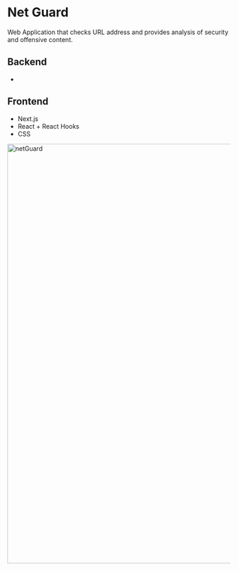 
# Net Guard
Web Application that checks URL address and provides analysis of security and offensive content.

## Backend
* 

## Frontend
* Next.js
* React + React Hooks
* CSS

<img width="944" alt="netGuard" src="https://github.com/GalMiles/NetGuard/tree/main/public/">






